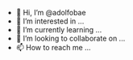 - 👋 Hi, I’m @adolfobae
- 👀 I’m interested in ...
- 🌱 I’m currently learning ...
- 💞️ I’m looking to collaborate on ...
- 📫 How to reach me ...

<!---
adolfobae/adolfobae is a ✨ special ✨ repository because its `README.md` (this file) appears on your GitHub profile.
You can click the Preview link to take a look at your changes.
--->
